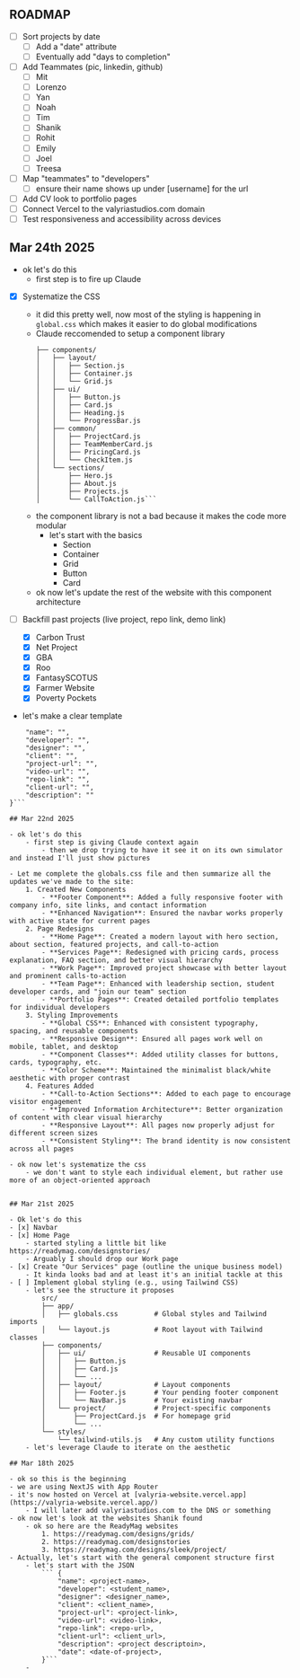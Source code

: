 ## ROADMAP

- [ ] Sort projects by date 
    - [ ] Add a "date" attribute
    - [ ] Eventually add "days to completion" 
- [ ] Add Teammates (pic, linkedin, github)
    - [ ] Mit
    - [ ] Lorenzo
    - [ ] Yan 
    - [ ] Noah
    - [ ] Tim
    - [ ] Shanik
    - [ ] Rohit
    - [ ] Emily
    - [ ] Joel
    - [ ] Treesa
- [ ] Map "teammates" to "developers"
    - [ ] ensure their name shows up under [username] for the url
- [ ] Add CV look to portfolio pages
- [ ] Connect Vercel to the valyriastudios.com domain
- [ ] Test responsiveness and accessibility across devices

## Mar 24th 2025

- ok let's do this
    - first step is to fire up Claude

- [x] Systematize the CSS
    - it did this pretty well, now most of the styling is happening in `global.css` which makes it easier to do global modifications
    - Claude reccomended to setup a component library 
        ```src/
        ├── components/
        │   ├── layout/
        │   │   ├── Section.js
        │   │   ├── Container.js
        │   │   └── Grid.js
        │   ├── ui/
        │   │   ├── Button.js
        │   │   ├── Card.js
        │   │   ├── Heading.js
        │   │   └── ProgressBar.js
        │   ├── common/
        │   │   ├── ProjectCard.js
        │   │   ├── TeamMemberCard.js
        │   │   ├── PricingCard.js
        │   │   └── CheckItem.js
        │   └── sections/
        │       ├── Hero.js
        │       ├── About.js
        │       ├── Projects.js
        │       └── CallToAction.js```
    - the component library is not a bad because it makes the code more modular
        - let's start with the basics
            - Section
            - Container
            - Grid 
            - Button
            - Card
    - ok now let's update the rest of the website with this component architecture

- [ ] Backfill past projects (live project, repo link, demo link)
    - [x] Carbon Trust
    - [x] Net Project
    - [x] GBA
    - [x] Roo
    - [x] FantasySCOTUS
    - [x] Farmer Website
    - [x] Poverty Pockets
- let's make a clear template
```{
    "name": "",
    "developer": "",
    "designer": "",
    "client": "",
    "project-url": "",
    "video-url": "",
    "repo-link": "",
    "client-url": "",
    "description": ""
}```

## Mar 22nd 2025

- ok let's do this
    - first step is giving Claude context again
        - then we drop trying to have it see it on its own simulator and instead I'll just show pictures

- Let me complete the globals.css file and then summarize all the updates we've made to the site:
    1. Created New Components
        - **Footer Component**: Added a fully responsive footer with company info, site links, and contact information
        - **Enhanced Navigation**: Ensured the navbar works properly with active state for current pages
    2. Page Redesigns
        - **Home Page**: Created a modern layout with hero section, about section, featured projects, and call-to-action
        - **Services Page**: Redesigned with pricing cards, process explanation, FAQ section, and better visual hierarchy
        - **Work Page**: Improved project showcase with better layout and prominent calls-to-action
        - **Team Page**: Enhanced with leadership section, student developer cards, and "join our team" section
        - **Portfolio Pages**: Created detailed portfolio templates for individual developers
    3. Styling Improvements
        - **Global CSS**: Enhanced with consistent typography, spacing, and reusable components
        - **Responsive Design**: Ensured all pages work well on mobile, tablet, and desktop
        - **Component Classes**: Added utility classes for buttons, cards, typography, etc.
        - **Color Scheme**: Maintained the minimalist black/white aesthetic with proper contrast
    4. Features Added
        - **Call-to-Action Sections**: Added to each page to encourage visitor engagement
        - **Improved Information Architecture**: Better organization of content with clear visual hierarchy
        - **Responsive Layout**: All pages now properly adjust for different screen sizes
        - **Consistent Styling**: The brand identity is now consistent across all pages

- ok now let's systematize the css
    - we don't want to style each individual element, but rather use more of an object-oriented approach


## Mar 21st 2025

- Ok let's do this 
- [x] Navbar 
- [x] Home Page 
    - started styling a little bit like https://readymag.com/designstories/
    - Arguably I should drop our Work page
- [x] Create "Our Services" page (outline the unique business model)
    - It kinda looks bad and at least it's an initial tackle at this
- [ ] Implement global styling (e.g., using Tailwind CSS)
    - let's see the structure it proposes
        src/
        ├── app/
        │   ├── globals.css         # Global styles and Tailwind imports
        │   └── layout.js           # Root layout with Tailwind classes
        ├── components/
        │   ├── ui/                 # Reusable UI components
        │   │   ├── Button.js
        │   │   ├── Card.js
        │   │   └── ...
        │   ├── layout/             # Layout components
        │   │   ├── Footer.js       # Your pending footer component
        │   │   └── NavBar.js       # Your existing navbar
        │   └── project/            # Project-specific components
        │       ├── ProjectCard.js  # For homepage grid
        │       └── ...
        └── styles/
            └── tailwind-utils.js   # Any custom utility functions
    - let's leverage Claude to iterate on the aesthetic 

## Mar 18th 2025

- ok so this is the beginning
- we are using NextJS with App Router
- it's now hosted on Vercel at [valyria-website.vercel.app](https://valyria-website.vercel.app/)
    - I will later add valyriastudios.com to the DNS or something
- ok now let's look at the websites Shanik found
    - ok so here are the ReadyMag websites
        1. https://readymag.com/designs/grids/
        2. https://readymag.com/designstories
        3. https://readymag.com/designs/sleek/project/
- Actually, let's start with the general component structure first
    - let's start with the JSON
        ``` {
            "name": <project-name>,
            "developer": <student_name>,
            "designer": <designer_name>,
            "client": <client_name>,
            "project-url": <project-link>,
            "video-url": <video-link>,
            "repo-link": <repo-url>,
            "client-url": <client_url>,
            "description": <project descriptoin>,
            "date": <date-of-project>,
        }```
    - 